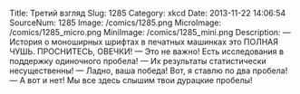 Title: Третий взгляд 
Slug: 1285 
Category: xkcd 
Date: 2013-11-22 14:06:54 
SourceNum: 1285 
Image: /comics/1285.png 
MicroImage: /comics/1285_micro.png 
MiniImage: /comics/1285_mini.png 
Description: — История о моноширных шрифтах в печатных машинках это ПОЛНАЯ ЧУШЬ.  ПРОСНИТЕСЬ, ОВЕЧКИ!
— Это не важно!  Есть исследования в поддержку одиночного пробела!
— Их результаты статистически несущественны!
— Ладно, ваша победа! Вот, я ставлю по два пробела!
— А вот и нет!  Мы все здесь слышим твои дурацкие пробелы! 

